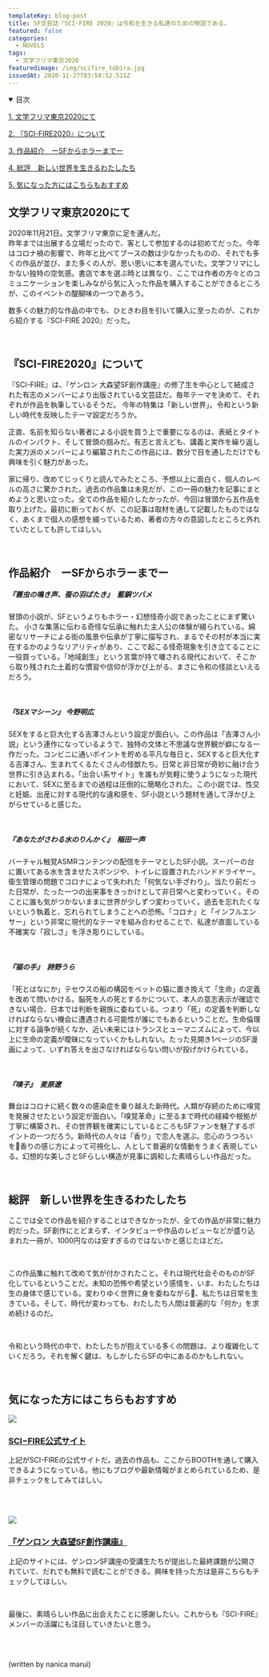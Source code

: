 ```yaml
---
templateKey: blog-post
title: SF文芸誌『SCI-FIRE 2020』は令和を生きる私達のための物語である。
featured: false
categories:
  - NOVELS
tags:
  - 文学フリマ東京2020
featuredimage: /img/scifire_tobira.jpg
issuedAt: 2020-11-27T03:58:52.511Z
---
```

<details open><summary>目次</summary>

[1. 文学フリマ東京2020にて](#SCIFIRE_001)

[2. 『SCI-FIRE2020』について](#SCIFIRE_002)

[3. 作品紹介　ーSFからホラーまでー](#SCIFIRE_003)

[4. 総評　新しい世界を生きるわたしたち](#SCIFIRE_004)

[5. 気になった方にはこちらもおすすめ](#SCIFIRE_005)

</details>



<div id="SCIFIRE_001">

</div>



## 文学フリマ東京2020にて

2020年11月21日。文学フリマ東京に足を運んだ。<br>
昨年までは出展する立場だったので、客として参加するのは初めてだった。今年はコロナ禍の影響で、昨年と比べてブースの数は少なかったものの、それでも多くの作品が並び、また多くの人が、思い思いに本を選んでいた。文学フリマにしかない独特の空気感。書店で本を選ぶ時とは異なり、ここでは作者の方々とのコミュニケーションを楽しみながら気に入った作品を購入することができるところが、このイベントの醍醐味の一つであろう。

数多くの魅力的な作品の中でも、ひときわ目を引いて購入に至ったのが、これから紹介する『SCI-FIRE 2020』だった。

<br>

<div id="SCIFIRE_002">

</div>

## 『SCI-FIRE2020』について

『SCI-FIRE』は、『ゲンロン 大森望SF創作講座』の修了生を中心として結成された有志のメンバーにより出版されている文芸誌だ。毎年テーマを決めて、それぞれが作品を執筆しているそうだ。
今年の特集は「新しい世界」。令和という新しい時代を反映したテーマ設定だろうか。

正直、名前を知らない著者による小説を買う上で重要になるのは、表紙とタイトルのインパクト、そして冒頭の掴みだ。有志と言えども、講義と実作を繰り返した実力派のメンバーにより編纂されたこの作品には、数分で目を通しただけでも興味を引く魅力があった。

家に帰り、改めてじっくりと読んでみたところ、予想以上に面白く、個人のレベルの高さに驚かされた。過去の作品集は未見だが、この一冊の魅力を記事にまとめようと思い立った。全ての作品を紹介したかったが、今回は冒頭から五作品を取り上げた。最初に断っておくが、この記事は取材を通して記載したものではなく、あくまで個人の感想を綴っているため、著者の方々の意図したところと外れていたとしても許してほしい。

<br>

<div id="SCIFIRE_003">

</div>

## 作品紹介　ーSFからホラーまでー

##### 『蓑虫の鳴き声、蚕の羽ばたき』　藍銅ツバメ

冒頭の小説が、SFというよりもホラー・幻想怪奇小説であったことにまず驚いた。
小さな集落に伝わる奇怪な伝承に触れた主人公の体験が綴られている。綿密なリサーチによる街の風景や伝承が丁寧に描写され、まるでその村が本当に実在するかのようなリアリティがあり、ここで起こる怪奇現象を引き立てることに一役買っている。「地域創生」という言葉が持て囃される現代において、そこから取り残された土着的な慣習や信仰が浮かび上がる、まさに令和の怪談といえるだろう。

<br>

##### 『SEXマシーン』 今野明広

SEXをすると巨大化する吉澤さんという設定が面白い。この作品は「吉澤さん小説」という連作になっているようで、独特の文体と不思議な世界観が癖になる一作だった。コンビニに通いポイントを貯める平凡な毎日と、SEXすると巨大化する吉澤さん、生まれてくるたくさんの怪獣たち。日常と非日常が奇妙に融け合う世界に引き込まれる。「出合い系サイト」を誰もが気軽に使うようになった現代において、SEXに至るまでの過程は圧倒的に簡略化された。この小説では、性交と妊娠、出産に対する現代的な違和感を、SF小説という題材を通して浮かび上がらせていると感じた。

<br>

##### 『あなたがさわる水のりんかく』　稲田一声

バーチャル触覚ASMRコンテンツの配信をテーマとしたSF小説。スーパーの台に置いてある水を含ませたスポンジや、トイレに設置されたハンドドライヤー。衛生管理の問題でコロナによって失われた「何気ない手ざわり」。当たり前だった日常が、たった一つの出来事をきっかけとして非日常へと変わっていく。そのことに誰も気がつかないままに世界が少しずつ変わっていく。過去を忘れたくないという執着と、忘れられてしまうことへの恐怖。「コロナ」と「インフルエンサー」という非常に現代的なテーマを組み合わせることで、私達が直面している不確実な「寂しさ」を浮き彫りにしている。

<br>

##### 『猫の手』　詩野うら

「死とはなにか」テセウスの船の構図をペットの猫に置き換えて「生命」の定義を改めて問いかける。脳死を人の死とするかについて、本人の意志表示が確認できない場合、日本では判断を親族に委ねている。つまり「死」の定義を判断しなければならない機会に遭遇される可能性が誰にでもあるということだ。生命倫理に対する論争が続くなか、近い未来にはトランスヒューマニズムによって、今以上に生命の定義が曖昧になっていくかもしれない。たった見開き1ページのSF漫画によって、いずれ答えを出さなければならない問いが投げかけられている。

<br>

##### 『嗅子』　麦原遼

舞台はコロナに続く数々の感染症を乗り越えた新時代。人類が存続のために嗅覚を発展させたという設定が面白い。「嗅覚革命」に至るまで時代の経緯や根拠が丁寧に構築され、その世界観を確実にしているところもSFファンを魅了するポイントの一つだろう。新時代の人々は「香り」で恋人を選ぶ。恋心のうつろいを香りの感じ方によって可視化し、人として普遍的な情動をうまく表現している。幻想的な美しさとSFらしい構造が見事に調和した素晴らしい作品だった。

<br>

<div id="SCIFIRE_004">

</div>

## 総評　新しい世界を生きるわたしたち

ここでは全ての作品を紹介することはできなかったが、全ての作品が非常に魅力的だった。SF創作にとどまらず、インタビューや作品のレビューなどが盛り込まれた一冊が、1000円なのは安すぎるのではないかと感じたほどだ。

<br>

この作品集に触れて改めて気が付かされたこと。それは現代社会そのものがSF化しているということだ。未知の恐怖や希望という感情を、いま、わたしたちは生の身体で感じている。変わりゆく世界に身を委ねながら、私たちは日常を生きている。そして、時代が変わっても、わたしたち人間は普遍的な「何か」を求め続けるのだ。

<br>

令和という時代の中で、わたしたちが抱えている多くの問題は、より複雑化していくだろう。それを解く鍵は、もしかしたらSFの中にあるのかもしれない。

<br>

<div id="SCIFIRE_005">

</div>

## 気になった方にはこちらもおすすめ

![](/img/sci-fire-2018_cover-825x510.png)

### [SCI−FIRE公式サイト](https://scifire.org/)

上記がSCI-FIREの公式サイトだ。過去の作品も、ここからBOOTHを通して購入できるようになっている。他にもブログや最新情報がまとめられているため、是非チェックをしてみてほしい。

<br><br>

![](/img/sf_title2020.png)

### [『ゲンロン 大森望SF創作講座』](https://school.genron.co.jp/sf/)

上記のサイトには、ゲンロンSF講座の受講生たちが提出した最終課題が公開されていて、だれでも無料で読むことができる。興味を持った方は是非こちらもチェックしてほしい。

<br>

最後に、素晴らしい作品に出会えたことに感謝したい。これからも『SCI-FIRE』メンバーの活躍にも注目していきたいと思う。

<br><br>

(written by nanica marui)
